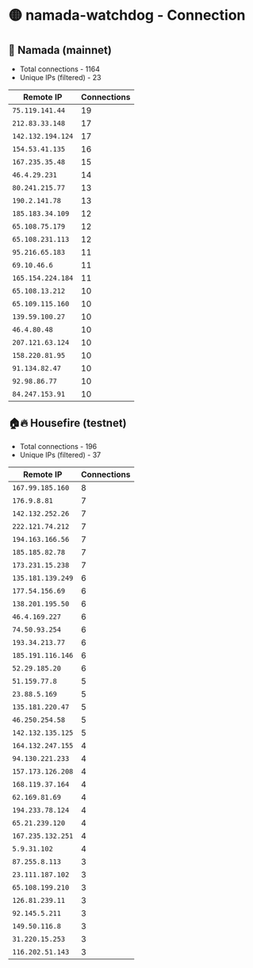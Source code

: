 # 🟡 namada-watchdog - Connection

## 🚀 Namada (mainnet)
- Total connections - 1164
- Unique IPs (filtered) - 23

| Remote IP | Connections |
|-----------|-------------|
| `75.119.141.44` | 19 |
| `212.83.33.148` | 17 |
| `142.132.194.124` | 17 |
| `154.53.41.135` | 16 |
| `167.235.35.48` | 15 |
| `46.4.29.231` | 14 |
| `80.241.215.77` | 13 |
| `190.2.141.78` | 13 |
| `185.183.34.109` | 12 |
| `65.108.75.179` | 12 |
| `65.108.231.113` | 12 |
| `95.216.65.183` | 11 |
| `69.10.46.6` | 11 |
| `165.154.224.184` | 11 |
| `65.108.13.212` | 10 |
| `65.109.115.160` | 10 |
| `139.59.100.27` | 10 |
| `46.4.80.48` | 10 |
| `207.121.63.124` | 10 |
| `158.220.81.95` | 10 |
| `91.134.82.47` | 10 |
| `92.98.86.77` | 10 |
| `84.247.153.91` | 10 |

## 🏠🔥 Housefire (testnet)

- Total connections - 196
- Unique IPs (filtered) - 37

| Remote IP | Connections |
|-----------|-------------|
| `167.99.185.160` | 8 |
| `176.9.8.81` | 7 |
| `142.132.252.26` | 7 |
| `222.121.74.212` | 7 |
| `194.163.166.56` | 7 |
| `185.185.82.78` | 7 |
| `173.231.15.238` | 7 |
| `135.181.139.249` | 6 |
| `177.54.156.69` | 6 |
| `138.201.195.50` | 6 |
| `46.4.169.227` | 6 |
| `74.50.93.254` | 6 |
| `193.34.213.77` | 6 |
| `185.191.116.146` | 6 |
| `52.29.185.20` | 6 |
| `51.159.77.8` | 5 |
| `23.88.5.169` | 5 |
| `135.181.220.47` | 5 |
| `46.250.254.58` | 5 |
| `142.132.135.125` | 5 |
| `164.132.247.155` | 4 |
| `94.130.221.233` | 4 |
| `157.173.126.208` | 4 |
| `168.119.37.164` | 4 |
| `62.169.81.69` | 4 |
| `194.233.78.124` | 4 |
| `65.21.239.120` | 4 |
| `167.235.132.251` | 4 |
| `5.9.31.102` | 4 |
| `87.255.8.113` | 3 |
| `23.111.187.102` | 3 |
| `65.108.199.210` | 3 |
| `126.81.239.11` | 3 |
| `92.145.5.211` | 3 |
| `149.50.116.8` | 3 |
| `31.220.15.253` | 3 |
| `116.202.51.143` | 3 |

